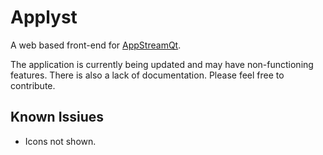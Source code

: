 # Applyst

A web based front-end for [AppStreamQt](https://github.com/ximion/appstream/tree/master/qt).

The application is currently being updated and may have non-functioning features. There is also a lack of documentation. Please feel free to contribute.

## Known Issiues

- Icons not shown.
